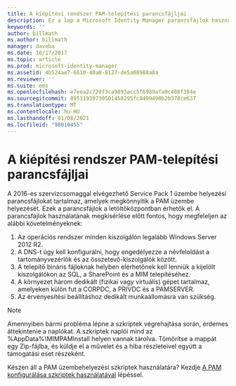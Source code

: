 ```yaml
---
title: A kiépítési rendszer PAM-telepítési parancsfájljai
description: Ez a lap a Microsoft Identity Manager parancsfájlok használatával történő konfigurálásával kapcsolatos cikkek sorozatának részét képezi. Tartalma a környezettel kapcsolatos előfeltételeket ismerteti.
keywords: ''
author: billmath
ms.author: billmath
manager: daveba
ms.date: 10/17/2017
ms.topic: article
ms.prod: microsoft-identity-manager
ms.assetid: 4b524ae7-6610-40a0-8127-de5a08988a8a
ms.reviewer: ''
ms.suite: ems
ms.openlocfilehash: e7eea2c72df3ca9893acc5f6989afa9c488f384e
ms.sourcegitcommit: 89511939730501458295fc8499490b2b378ce637
ms.translationtype: MT
ms.contentlocale: hu-HU
ms.lasthandoff: 01/08/2021
ms.locfileid: "98010455"
---
```

# <a name="mim-pam-deployment-scripts"></a>A kiépítési rendszer PAM-telepítési parancsfájljai

A 2016-es szervizcsomaggal elvégezhető Service Pack 1 üzembe helyezési parancsfájlokat tartalmaz, amelyek megkönnyítik a PAM üzembe helyezését. Ezek a parancsfájlok a letöltőközpontban érhetők el. A parancsfájlok használatának megkísérlése előtt fontos, hogy megfeleljen az alábbi követelményeknek:

1. Az operációs rendszer minden kiszolgálón legalább Windows Server 2012 R2.
2. A DNS-t úgy kell konfigurálni, hogy engedélyezze a névfeloldást a tartományvezérlők és az összetevő-kiszolgálók között.
3. A telepítő bináris fájloknak helyben elérhetőnek kell lenniük a kijelölt kiszolgálókon az SQL, a SharePoint és a MIM telepítéséhez.
4. A környezet három dedikált (fizikai vagy virtuális) gépet tartalmaz, amelyeken külön fut a CORPDC, a PRIVDC és a PAMSERVER.
5. Az érvényesítési beállításhoz dedikált munkaállomásra van szükség.

>[!NOTE]
>Amennyiben bármi probléma lépne a szkriptek végrehajtása során, érdemes áttekintenie a naplókat. A szkriptek naplói mind az %AppData%\MIMPAMInstall helyen vannak tárolva. Tömörítse a mappát egy Zip-fájlba, és küldje el a művelet és a hiba részleteivel együtt a támogatási eset részeként.

Készen áll a PAM üzembehelyezési szkriptek használatára? Kezdje [A PAM konfigurálása szkriptek használatával](./pam/sp1-pam-configure-using-scripts.md) lépéssel.
